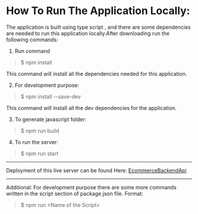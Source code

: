 # How To Run The Application Locally:
The application is built using type script , and there are some dependencies are needed to run this application locally.After downloading run the following commands:

1. Run command 
>$ npm install

This command will install all the dependencies needed for this application.

2. For development purpose:
>$ npm install --save-dev

This command will install all the dev dependencies for the application.

3. To generate javascript folder:
>$ npm run build

4. To run the server:
>$ npm run start

***
Deployment of this live server can be found Here:
[EcommerceBackendApi](assignment2-three-rosy.vercel.app "Ecommerce Backend Api")

***
Additional: For development purpose there are some more commands written in the script section of package.json file. Format:
>$ npm run \<Name of the Script>

